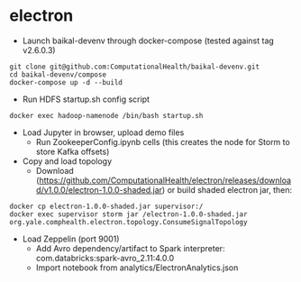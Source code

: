 # electron
- Launch baikal-devenv through docker-compose (tested against tag v2.6.0.3)
```shell
git clone git@github.com:ComputationalHealth/baikal-devenv.git
cd baikal-devenv/compose
docker-compose up -d --build
```
- Run HDFS startup.sh config script
```shell
docker exec hadoop-namenode /bin/bash startup.sh
```
- Load Jupyter in browser, upload demo files
  - Run ZookeeperConfig.ipynb cells (this creates the node for Storm to store Kafka offsets)
- Copy and load topology
  - Download (https://github.com/ComputationalHealth/electron/releases/download/v1.0.0/electron-1.0.0-shaded.jar) or build shaded electron jar, then:
```shell
docker cp electron-1.0.0-shaded.jar supervisor:/
docker exec supervisor storm jar /electron-1.0.0-shaded.jar org.yale.comphealth.electron.topology.ConsumeSignalTopology
```
- Load Zeppelin (port 9001)
	- Add Avro dependency/artifact to Spark interpreter: com.databricks:spark-avro_2.11:4.0.0
	- Import notebook from analytics/ElectronAnalytics.json

